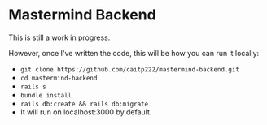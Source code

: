 # Mastermind Backend

This is still a work in progress.

However, once I've written the code, this will be how you can run it locally:

- `git clone https://github.com/caitp222/mastermind-backend.git`
- `cd mastermind-backend`
- `rails s`
- `bundle install`
- `rails db:create && rails db:migrate`
- It will run on localhost:3000 by default.
